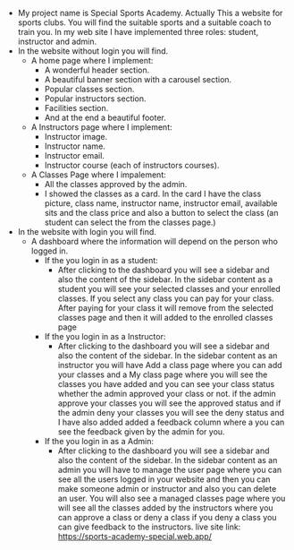 - My project name is Special Sports Academy. Actually This a website for sports clubs. You will find the suitable sports and a suitable coach to train you. In my web site I have implemented three roles: student, instructor and admin.
 - In the website without login you will find.
    - A home page where I implement:
        - A wonderful header section. 
        - A beautiful banner section with a carousel section.
        - Popular classes section.
        - Popular instructors section.
        - Facilities section.
        - And at the end a beautiful footer.
    - A Instructors page where I implement:
        - Instructor image.
        - Instructor name.
        - Instructor email.
        - Instructor course (each of instructors courses).
    - A Classes Page where I impalement:
        - All the classes approved by the admin. 
        - I showed the classes as a card. In the card I have the class picture, class name, instructor name, instructor email, available sits and the class price and also a button to select the class (an student can select the from the classes page.) 
 - In the website with login you will find.
    - A dashboard where the information will depend on the person who logged in.
        - If the you login in as a student:
            - After clicking to the dashboard you will see a sidebar and also the content of the sidebar. In the sidebar content as a student you will see your selected classes and your enrolled classes. If you select any class you can pay for your class. After paying for your class it will remove from the selected classes page and then it will added to the enrolled classes page 
        - If the you login in as a Instructor:
            - After clicking to the dashboard you will see a sidebar and also the content of the sidebar. In the sidebar content as an instructor you will have Add a class page where you can add your classes and a My class page where you will see the classes you have added and you can see your class status whether the admin approved your class or not. if the admin approve your classes you will see the approved status and if the admin deny your classes you will see the deny status and I have also added added a feedback column where a you can see the feedback given by the admin for you.
        - If the you login in as a Admin:
            - After clicking to the dashboard you will see a sidebar and also the content of the sidebar. In the sidebar content as an admin you will have to manage the user page where you can see all the users logged in your website and then you can make someone admin or instructor and also you can delete an user. You will also see a managed classes page where you will see all the classes added by the instructors where you can approve a class or deny a class if you deny a class you can give feedback to the instructors.
live site link: https://sports-academy-special.web.app/
